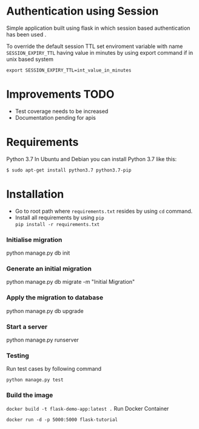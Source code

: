 # Authentication using Session
Simple application built using flask in which session based authentication has been used
.

To override the default session TTL set enviroment variable with name `SESSION_EXPIRY_TTL` having value in minutes by 
using export command if in unix based system


`export SESSION_EXPIRY_TTL=int_value_in_minutes`

# Improvements TODO
* Test coverage needs to be increased
* Documentation pending for apis


# Requirements
Python 3.7
In Ubuntu and Debian you can install Python 3.7 like this:
```
$ sudo apt-get install python3.7 python3.7-pip
```

# Installation
* Go to root path where `requirements.txt` resides by using `cd` command.
* Install all requirements by using `pip`  
`
pip install -r requirements.txt
`
 


### Initialise migration
python manage.py db init

### Generate an initial migration
python manage.py db migrate -m "Initial Migration"

### Apply the migration to database
python manage.py db upgrade

### Start a server
python manage.py runserver

### Testing 
Run test cases by following command

``python manage.py test``

### Build the image
``
docker build -t flask-demo-app:latest .
``
Run Docker Container

`docker run -d -p 5000:5000 flask-tutorial`



